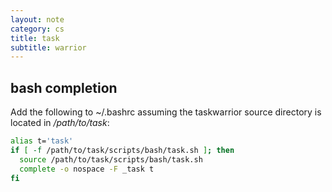 ```yaml
---
layout: note
category: cs
title: task
subtitle: warrior
---
```


bash completion
---------------

Add the following to ~/.bashrc assuming the taskwarrior source directory is
located in */path/to/task*:

~~~bash
alias t='task'
if [ -f /path/to/task/scripts/bash/task.sh ]; then
  source /path/to/task/scripts/bash/task.sh
  complete -o nospace -F _task t
fi
~~~
